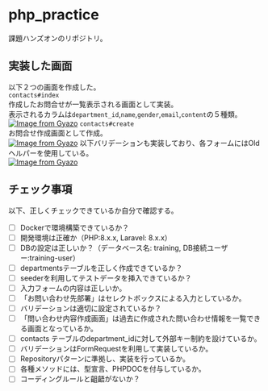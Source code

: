 # php_practice
課題ハンズオンのリポジトリ。

## 実装した画面
以下２つの画面を作成した。<br />
`contacts#index`<br />
作成したお問合せが一覧表示される画面として実装。<br />
表示されるカラムは`department_id`,`name`,`gender`,`email`,`content`の５種類。<br />
[![Image from Gyazo](https://i.gyazo.com/cd479d7af0f34c904dad7c1742f3b911.png)](https://gyazo.com/cd479d7af0f34c904dad7c1742f3b911)
`contacts#create`<br />
お問合せ作成画面として作成。<br />
[![Image from Gyazo](https://i.gyazo.com/ce93d225b94df606c7d6f9d6b0d5d7b2.png)](https://gyazo.com/ce93d225b94df606c7d6f9d6b0d5d7b2)
以下バリデーションも実装しており、各フォームにはOldヘルパーを使用している。<br />
[![Image from Gyazo](https://i.gyazo.com/df391058f838d5f9812ca0367df613b2.png)](https://gyazo.com/df391058f838d5f9812ca0367df613b2)

## チェック事項
以下、正しくチェックできているか自分で確認する。
- [ ] Dockerで環境構築できているか？ 
- [ ] 開発環境は正確か（PHP:8.x.x, Laravel: 8.x.x） 
- [ ] DBの設定は正しいか？（データベース名: training, DB接続ユーザー:training-user）
- [ ] departmentsテーブルを正しく作成できているか？ 
- [ ] seederを利用してテストデータを挿入できているか？
- [ ] 入力フォームの内容は正しいか。
- [ ] 「お問い合わせ先部署」はセレクトボックスによる入力としているか。
- [ ] バリデーションは適切に設定されているか？
- [ ] 「問い合わせ内容作成画面」は過去に作成された問い合わせ情報を一覧できる画面となっているか。
- [ ] contacts テーブルのdepartment_idに対して外部キー制約を設けているか。
- [ ] バリデーションはFormRequestを利用して実装しているか。 
- [ ] Repositoryパターンに準拠し、実装を行っているか。 
- [ ] 各種メソッドには、型宣言、PHPDOCを付与しているか。
- [ ] コーディングルールと齟齬がないか？
